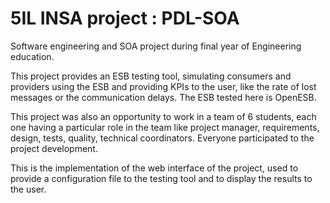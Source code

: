 5IL INSA project : PDL-SOA
==========================


Software engineering and SOA project during final year of Engineering education.


This project provides an ESB testing tool, simulating consumers and providers using the ESB and providing KPIs to the user, like the rate of lost messages or the communication delays. The ESB tested here is OpenESB.

This project was also an opportunity to work in a team of 6 students, each one having a particular role in the team like project manager, requirements, design, tests, quality, technical coordinators. Everyone participated to the project development.


This is the implementation of the web interface of the project, used to provide a configuration file to the testing tool and to display the results to the user.
